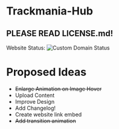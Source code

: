 # Trackmania-Hub
<h2>PLEASE READ LICENSE.md!</h2>

Website Status:
![Custom Domain Status](https://img.shields.io/website?label=https://tmhub.ntrx.top&down_color=lightgrey&down_message=dead&up_color=green&up_message=up&url=https%3A%2F%2Ftmhub.ntrx.top)
# Proposed Ideas
<ul>
    <li><s>Enlarge Animation on Image Hover</s></li>
    <li>Upload Content</li>
    <li>Improve Design</li>
    <li>Add Changelog!</li>
    <li>Create website link embed</li>
    <li><s>Add transition animation</s></li>
</ul>


